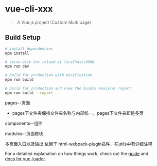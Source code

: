 # vue-cli-xxx

> A Vue.js project (Custom Multi page)

## Build Setup

``` bash
# install dependencies
npm install

# serve with hot reload at localhost:8080
npm run dev

# build for production with minification
npm run build

# build for production and view the bundle analyzer report
npm run build --report
```

pages--页面

- pages下文件夹保持文件夹名称与内部统一，pages下文件夹即是多页

components--组件

modules--页面模块



多页面入口以及输出 依赖于 html-webpack-plugin插件，在utils中有详细注释



For a detailed explanation on how things work, check out the [guide](http://vuejs-templates.github.io/webpack/) and [docs for vue-loader](http://vuejs.github.io/vue-loader).
